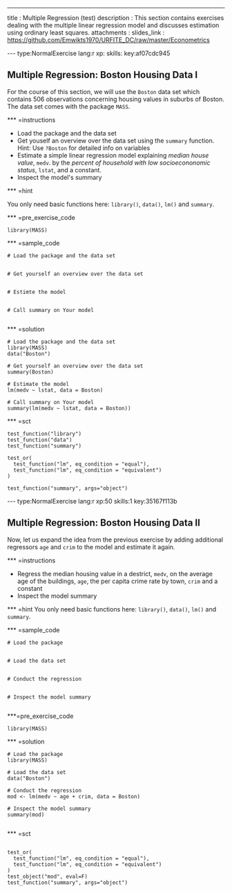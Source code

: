 ---
title       : Multiple Regression (test)
description : This section contains exercises dealing with the multiple linear regression model and discusses estimation using ordinary least squares. 
attachments :
  slides_link : https://github.com/Emwikts1970/URFITE_DC/raw/master/Econometrics

--- type:NormalExercise lang:r xp: skills: key:af07cdc945
## Multiple Regression: Boston Housing Data I

For the course of this section, we will use the `Boston` data set which contains 506 observations concerning housing values in suburbs of Boston. The data set comes with the package `MASS`.

*** =instructions

- Load the package and the data set
- Get youself an overview over the data set using the `summary` function. Hint: Use `?Boston` for detailed info on variables
- Estimate a simple linear regression model explaining *median house value*, `medv`. by the *percent of household with low socioecononomic status*, `lstat`, and a constant. 
- Inspect the model's summary

*** =hint

You only need basic functions here: `library()`, `data()`, `lm()` and `summary`.

*** =pre_exercise_code
```{r}
library(MASS)
```

*** =sample_code
```{r}
# Load the package and the data set


# Get yourself an overview over the data set


# Estimte the model


# Call summary on Your model


```

*** =solution
```{r}
# Load the package and the data set
library(MASS)
data("Boston")

# Get yourself an overview over the data set
summary(Boston)

# Estimate the model
lm(medv ~ lstat, data = Boston)

# Call summary on Your model
summary(lm(medv ~ lstat, data = Boston))
```

*** =sct
```{r}
test_function("library")
test_function("data")
test_function("summary")

test_or(
  test_function("lm", eq_condition = "equal"),
  test_function("lm", eq_condition = "equivalent")
)

test_function("summary", args="object")
```


--- type:NormalExercise lang:r xp:50 skills:1 key:35167f113b
## Multiple Regression: Boston Housing Data II

Now, let us expand the idea from the previous exercise by adding additional regressors `age` and `crim` to the model and estimate it again.

*** =instructions

- Regress the median housing value in a destrict, `medv`, on the average age of the buildings, `age`, the per capita crime rate by town, `crim` and a constant
- Inspect the model summary

*** =hint
You only need basic functions here: `library()`, `data()`, `lm()` and `summary`.

*** =sample_code
```{r}
# Load the package


# Load the data set   


# Conduct the regression


# Inspect the model summary


```

***=pre_exercise_code
```{r}
library(MASS)
```

*** =solution
```{r}
# Load the package
library(MASS)

# Load the data set   
data("Boston")

# Conduct the regression
mod <- lm(medv ~ age + crim, data = Boston)

# Inspect the model summary
summary(mod)


```


*** =sct
```{r}

test_or(
  test_function("lm", eq_condition = "equal"),
  test_function("lm", eq_condition = "equivalent")
)
test_object("mod", eval=F)
test_function("summary", args="object")
```


